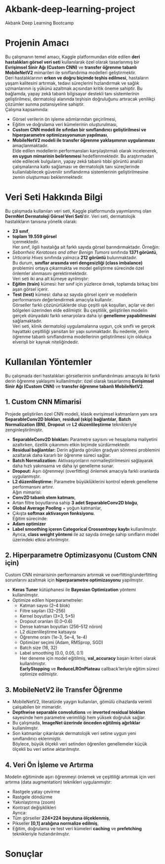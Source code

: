 # Akbank-deep-learning-project
Akbank Deep Learning Bootcamp
# Projenin Amacı  
Bu çalışmanın temel amacı, Kaggle platformundan elde edilen **deri hastalıkları görsel veri seti** kullanılarak özel olarak tasarlanmış bir **Evrişimsel Sinir Ağı (Custom CNN)** ve **transfer öğrenme tabanlı MobileNetV2** mimarileri ile sınıflandırma modelleri geliştirmektir.  
Deri hastalıklarının **erken ve doğru biçimde teşhis edilmesi**, hastaların yaşam kalitesini artırmak, tedavi süreçlerini hızlandırmak ve sağlık uzmanlarının iş yükünü azaltmak açısından kritik öneme sahiptir. Bu bağlamda, yapay zekâ tabanlı bilgisayar destekli tanı sistemlerinin geliştirilmesi, dermatoloji alanında teşhisin doğruluğunu artıracak yenilikçi çözümler sunma potansiyeline sahiptir.  
Çalışma kapsamında:  
- Görsel verilerin ön işleme adımlarından geçirilmesi,  
- Eğitim ve doğrulama veri kümelerinin oluşturulması,  
- **Custom CNN modeli ile sıfırdan bir sınıflandırıcı geliştirilmesi ve hiperparametre optimizasyonunun yapılması**,  
- **MobileNetV2 modeli ile transfer öğrenme yaklaşımının uygulanması**  
amaçlanmaktadır.  
Elde edilen modellerin performansları karşılaştırmalı olarak incelenerek, **en uygun mimarinin belirlenmesi** hedeflenmektedir. Bu araştırmadan elde edilecek bulguların, yapay zekâ tabanlı tıbbi görüntü analizi çalışmalarına katkı sağlaması ve dermatolojik tanı süreçlerinde kullanılabilecek güvenilir sınıflandırma sistemlerinin geliştirilmesine zemin oluşturması beklenmektedir.

# Veri Seti Hakkında Bilgi  
Bu çalışmada kullanılan veri seti, Kaggle platformunda yayımlanmış olan **DermNet Dermatoloji Görsel Veri Seti**’dir. Veri seti, dermatolojik hastalıkların tanısına yönelik olarak:  
- **23 sınıf**,  
- **toplam 19.559 görsel**  
içermektedir.  
Her sınıf, ilgili hastalığa ait farklı sayıda görsel barındırmaktadır. Örneğin:  
- *Seborrheic Keratoses and other Benign Tumors* sınıfında **1371 görüntü**,  
- *Urticaria Hives* sınıfında yalnızca **212 görüntü** bulunmaktadır.  
Bu durum, **sınıflar arasında veri dengesizliği (class imbalance)** problemini ortaya çıkarmakta ve model geliştirme sürecinde özel önlemler alınmasını gerektirmektedir.  
Veri seti iki ana alt kümeye ayrılmıştır:  
- **Eğitim (train)** kümesi: her sınıf için yüzlerce örnek, toplamda birkaç bini aşan görsel içerir.  
- **Test (test)** kümesi: daha az sayıda görsel içerir ve modellerin performansını değerlendirmek amacıyla kullanılır.  
Görseller farklı çözünürlüklerde olup çeşitli ışık koşulları, açılar ve deri bölgeleri üzerinden elde edilmiştir. Bu çeşitlilik, geliştirilen modelin gerçek dünyadaki farklı senaryolara daha iyi **genelleme yapabilmesini** sağlamaktadır.  
Veri seti, klinik dermatoloji uygulamalarına uygun, çok sınıflı ve gerçek hayattaki çeşitliliği yansıtan bir yapı sunmaktadır. Bu nedenle, derin öğrenme tabanlı sınıflandırma modellerinin geliştirilmesi için oldukça elverişli bir kaynak niteliğindedir.

# Kullanılan Yöntemler  
Bu çalışmada deri hastalıkları görsellerinin sınıflandırılması amacıyla iki farklı derin öğrenme yaklaşımı kullanılmıştır: özel olarak tasarlanmış **Evrişimsel Sinir Ağı (Custom CNN)** ve **transfer öğrenme tabanlı MobileNetV2**.  
## 1. Custom CNN Mimarisi  
Projede geliştirilen özel CNN modeli, klasik evrişimsel katmanların yanı sıra **SeparableConv2D blokları**, **residual (skip) bağlantılar**, **Batch Normalization (BN)**, **Dropout** ve **L2 düzenlileştirme** teknikleriyle zenginleştirilmiştir.  
- **SeparableConv2D blokları:** Parametre sayısını ve hesaplama maliyetini azaltırken, özellik çıkarımını etkin biçimde sürdürmektedir.  
- **Residual bağlantılar:** Derin ağlarda görülen gradyan sönmesi problemini azaltarak daha kararlı bir öğrenme süreci sağlar.  
- **Batch Normalization:** Aktivasyonların normalleştirilmesini sağlayarak daha hızlı yakınsama ve daha iyi genelleme sunar.  
- **Dropout:** Aşırı öğrenmeyi (overfitting) önlemek amacıyla farklı oranlarda uygulanmıştır.  
- **L2 düzenlileştirme:** Parametre büyüklüklerini kontrol ederek genelleme performansını artırır.  
Ağın mimarisi:  
- **Conv2D tabanlı stem katmanı**,  
- Artan filtre boyutlarına sahip **3 adet SeparableConv2D bloğu**,  
- **Global Average Pooling** + yoğun katmanlar,  
- Çıkışta **softmax aktivasyon fonksiyonu**.  
Eğitim sürecinde:  
- **Adam optimizer**  
- **Label smoothing içeren Categorical Crossentropy kaybı** kullanılmıştır.  
Ayrıca, **class weight yöntemi** ile az sayıda örneğe sahip sınıfların model üzerindeki etkisi artırılmıştır.

## 2. Hiperparametre Optimizasyonu (Custom CNN için)  
Custom CNN mimarisinin performansını artırmak ve overfitting/underfitting sorunlarını azaltmak için **hiperparametre optimizasyonu** yapılmıştır.  
- **Keras Tuner** kütüphanesi ile **Bayesian Optimization** yöntemi kullanılmıştır.  
- Optimize edilen hiperparametreler:  
  - Katman sayısı (2–4 blok)  
  - Filtre sayıları (32–256)  
  - Kernel boyutları (3×3, 5×5)  
  - Dropout oranları (0.0–0.6)  
  - Dense katman boyutları (256–512 nöron)  
  - L2 düzenlileştirme katsayısı  
  - Öğrenme oranı (1e-3, 5e-4, 1e-4)  
  - Optimizer seçimi (Adam, RMSprop, SGD)  
  - Batch size (16, 32)  
  - Label smoothing (0.0, 0.05, 0.1)  
Her deneme için model eğitilmiş, **val_accuracy** başarı kriteri olarak kullanılmıştır.  
**EarlyStopping** ve **ReduceLROnPlateau** callback’leriyle eğitim süreci optimize edilmiştir.

## 3. MobileNetV2 ile Transfer Öğrenme  
- MobileNetV2, literatürde yaygın kullanılan, gömülü cihazlarda verimli çalışabilen bir mimaridir.  
- **Depthwise separable convolutions** ve **inverted residual blokları** sayesinde hem parametre verimliliği hem yüksek doğruluk sağlar.  
- Bu çalışmada, **ImageNet üzerinde önceden eğitilmiş ağırlıklar** kullanılmıştır.  
- Son katmanlar çıkarılarak dermatolojik veri setine uygun yeni sınıflandırıcı eklenmiştir.  
Böylece, büyük ölçekli veri setinden öğrenilen genellemeler küçük ölçekli bu veri setine aktarılmıştır.  

## 4. Veri Ön İşleme ve Artırma  
Modelin eğitiminde aşırı öğrenmeyi önlemek ve çeşitliliği artırmak için veri artırma (data augmentation) teknikleri uygulanmıştır:  
- Rastgele yatay çevirme  
- Rastgele döndürme  
- Yakınlaştırma (zoom)  
- Kontrast değişiklikleri  
Ayrıca:  
- Tüm görseller **224×224 boyutuna ölçeklenmiş**,  
- Pikseller **[0,1] aralığına normalize edilmiş**,  
- Eğitim, doğrulama ve test veri kümeleri **caching** ve **prefetching** teknikleriyle hızlandırılmıştır.


# Sonuçlar

